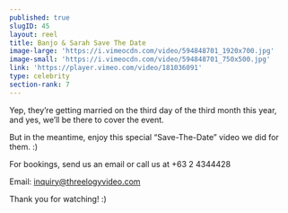 ```yaml
---
published: true
slugID: 45
layout: reel
title: Banjo & Sarah Save The Date
image-large: 'https://i.vimeocdn.com/video/594848701_1920x700.jpg'
image-small: 'https://i.vimeocdn.com/video/594848701_750x500.jpg'
link: 'https://player.vimeo.com/video/181036091'
type: celebrity
section-rank: 7
---
```

Yep, they’re getting married on the third day of the third month this year, and yes, we’ll be there to cover the event. 

But in the meantime, enjoy this special “Save-The-Date” video we did for them. :)

For bookings, send us an email or call us at +63 2 4344428

Email: inquiry@threelogyvideo.com

Thank you for watching! :)
